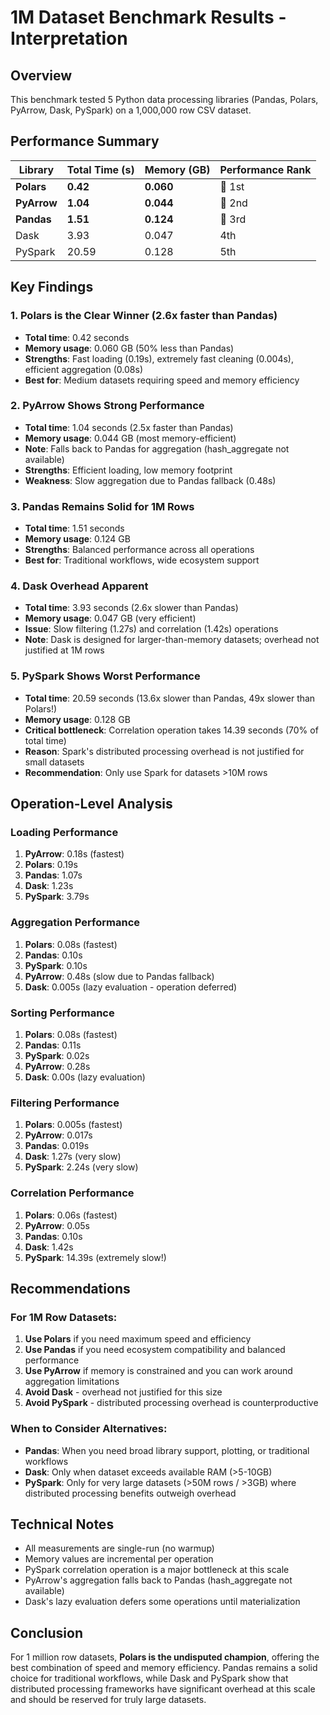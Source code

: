# 1M Dataset Benchmark Results - Interpretation

## Overview
This benchmark tested 5 Python data processing libraries (Pandas, Polars, PyArrow, Dask, PySpark) on a 1,000,000 row CSV dataset.

## Performance Summary

| Library | Total Time (s) | Memory (GB) | Performance Rank |
|---------|---------------|-------------|------------------|
| **Polars** | **0.42** | **0.060** | 🥇 1st |
| **PyArrow** | **1.04** | **0.044** | 🥈 2nd |
| **Pandas** | **1.51** | **0.124** | 🥉 3rd |
| Dask | 3.93 | 0.047 | 4th |
| PySpark | 20.59 | 0.128 | 5th |

## Key Findings

### 1. **Polars is the Clear Winner (2.6x faster than Pandas)**
- **Total time**: 0.42 seconds
- **Memory usage**: 0.060 GB (50% less than Pandas)
- **Strengths**: Fast loading (0.19s), extremely fast cleaning (0.004s), efficient aggregation (0.08s)
- **Best for**: Medium datasets requiring speed and memory efficiency

### 2. **PyArrow Shows Strong Performance**
- **Total time**: 1.04 seconds (2.5x faster than Pandas)
- **Memory usage**: 0.044 GB (most memory-efficient)
- **Note**: Falls back to Pandas for aggregation (hash_aggregate not available)
- **Strengths**: Efficient loading, low memory footprint
- **Weakness**: Slow aggregation due to Pandas fallback (0.48s)

### 3. **Pandas Remains Solid for 1M Rows**
- **Total time**: 1.51 seconds
- **Memory usage**: 0.124 GB
- **Strengths**: Balanced performance across all operations
- **Best for**: Traditional workflows, wide ecosystem support

### 4. **Dask Overhead Apparent**
- **Total time**: 3.93 seconds (2.6x slower than Pandas)
- **Memory usage**: 0.047 GB (very efficient)
- **Issue**: Slow filtering (1.27s) and correlation (1.42s) operations
- **Note**: Dask is designed for larger-than-memory datasets; overhead not justified at 1M rows

### 5. **PySpark Shows Worst Performance**
- **Total time**: 20.59 seconds (13.6x slower than Pandas, 49x slower than Polars!)
- **Memory usage**: 0.128 GB
- **Critical bottleneck**: Correlation operation takes 14.39 seconds (70% of total time)
- **Reason**: Spark's distributed processing overhead is not justified for small datasets
- **Recommendation**: Only use Spark for datasets >10M rows

## Operation-Level Analysis

### Loading Performance
1. **PyArrow**: 0.18s (fastest)
2. **Polars**: 0.19s
3. **Pandas**: 1.07s
4. **Dask**: 1.23s
5. **PySpark**: 3.79s

### Aggregation Performance
1. **Polars**: 0.08s (fastest)
2. **Pandas**: 0.10s
3. **PySpark**: 0.10s
4. **PyArrow**: 0.48s (slow due to Pandas fallback)
5. **Dask**: 0.005s (lazy evaluation - operation deferred)

### Sorting Performance
1. **Polars**: 0.08s (fastest)
2. **Pandas**: 0.11s
3. **PySpark**: 0.02s
4. **PyArrow**: 0.28s
5. **Dask**: 0.00s (lazy evaluation)

### Filtering Performance
1. **Polars**: 0.005s (fastest)
2. **PyArrow**: 0.017s
3. **Pandas**: 0.019s
4. **Dask**: 1.27s (very slow)
5. **PySpark**: 2.24s (very slow)

### Correlation Performance
1. **Polars**: 0.06s (fastest)
2. **PyArrow**: 0.05s
3. **Pandas**: 0.10s
4. **Dask**: 1.42s
5. **PySpark**: 14.39s (extremely slow!)

## Recommendations

### For 1M Row Datasets:
1. **Use Polars** if you need maximum speed and efficiency
2. **Use Pandas** if you need ecosystem compatibility and balanced performance
3. **Use PyArrow** if memory is constrained and you can work around aggregation limitations
4. **Avoid Dask** - overhead not justified for this size
5. **Avoid PySpark** - distributed processing overhead is counterproductive

### When to Consider Alternatives:
- **Pandas**: When you need broad library support, plotting, or traditional workflows
- **Dask**: Only when dataset exceeds available RAM (>5-10GB)
- **PySpark**: Only for very large datasets (>50M rows / >3GB) where distributed processing benefits outweigh overhead

## Technical Notes
- All measurements are single-run (no warmup)
- Memory values are incremental per operation
- PySpark correlation operation is a major bottleneck at this scale
- PyArrow's aggregation falls back to Pandas (hash_aggregate not available)
- Dask's lazy evaluation defers some operations until materialization

## Conclusion
For 1 million row datasets, **Polars is the undisputed champion**, offering the best combination of speed and memory efficiency. Pandas remains a solid choice for traditional workflows, while Dask and PySpark show that distributed processing frameworks have significant overhead at this scale and should be reserved for truly large datasets.
